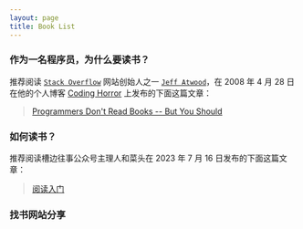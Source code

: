 ```yaml
---
layout: page
title: Book List
---
```


### 作为一名程序员，为什么要读书？
推荐阅读 [`Stack Overflow`][4] 网站创始人之一 [`Jeff Atwood`][5]，在 2008 年 4 月 28 日在他的个人博客 [Coding Horror][3] 上发布的下面这篇文章：<br>
> [Programmers Don't Read Books -- But You Should][1]

### 如何读书？
推荐阅读槽边往事公众号主理人和菜头在 2023 年 7 月 16 日发布的下面这篇文章：
> [阅读入门][2]


### 找书网站分享



[1]: https://blog.codinghorror.com/programmers-dont-read-books-but-you-should/
[2]: https://mp.weixin.qq.com/s/Vb9wA2BUKwWdE5sbEvBqkQ
[3]: https://blog.codinghorror.com/
[4]: https://stackoverflow.co/
[5]: https://en.wikipedia.org/wiki/Jeff_Atwood?ref=blog.codinghorror.com
